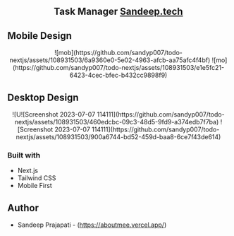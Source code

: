 <h2 align="center">
  Task Manager
  <a href="https://aboutmee.vercel.app/" target="_blank">Sandeep.tech</a>
</h2>

## Mobile Design
<div align="center">
![mob](https://github.com/sandyp007/todo-nextjs/assets/108931503/6a9360e0-5e02-4963-afcb-aa75afc4f4bf)
![mo](https://github.com/sandyp007/todo-nextjs/assets/108931503/e1e5fc21-6423-4cec-bfec-b432cc9898f9)
</div>

## Desktop Design
<div align="center">
![U![Screenshot 2023-07-07 114111](https://github.com/sandyp007/todo-nextjs/assets/108931503/460edcbc-09c3-48d5-9fd9-a374edb7f7ba)
![Screenshot 2023-07-07 114111](https://github.com/sandyp007/todo-nextjs/assets/108931503/900a6744-bd52-459d-baa8-6ce7f43de614)
</div>

### Built with

- Next.js
- Tailwind CSS
- Mobile First

## Author

- Sandeep Prajapati - (https://aboutmee.vercel.app/)
